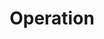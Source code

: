 ---
parent: Getting Started
nav_order: 50
title: Operation
permalink: /docs/getting-started/operation
layout: default
---